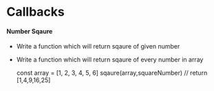 # Callbacks

#### Number Sqaure
* Write a function which will return sqaure of given number
* Write a function which will return sqaure of every number in array




    const array = [1, 2, 3, 4, 5, 6]
    sqaure(array,squareNumber)  // return [1,4,9,16,25]

